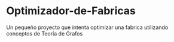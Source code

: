 # Optimizador-de-Fabricas
Un pequeño proyecto que intenta optimizar una fabrica utilizando conceptos de Teoría de Grafos
